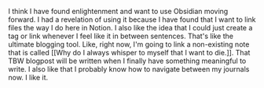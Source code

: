 

I think I have found enlightenment and want to use Obsidian moving forward. I had a revelation of using it because I have found that I want to link files the way I do here in Notion. I also like the idea that I could just create a tag or link whenever I feel like it in between sentences. That's like the ultimate blogging tool. Like, right now, I'm going to link a non-existing note that is called [[Why do I always whisper to myself that I want to die.]]. That TBW blogpost will be written when I finally have something meaningful to write. I also like that I probably know how to navigate between my journals now. I like it.
